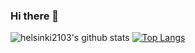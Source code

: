 ### Hi there 👋

<!--
**helsinki2103/helsinki2103** is a ✨ _special_ ✨ repository because its `README.md` (this file) appears on your GitHub profile.

Here are some ideas to get you started:

- 🔭 I’m currently working on ...
- 🌱 I’m currently learning ...
- 👯 I’m looking to collaborate on ...
- 🤔 I’m looking for help with ...
- 💬 Ask me about ...
- 📫 How to reach me: ...
- 😄 Pronouns: ...
- ⚡ Fun fact: ...
-->

![helsinki2103's github stats](https://github-readme-stats.vercel.app/api?username=helsinki2103&show_icons=true&theme=radical)
[![Top Langs](https://github-readme-stats.vercel.app/api/top-langs/?username=helsinki2103)](https://github.com/helsinki2103)
